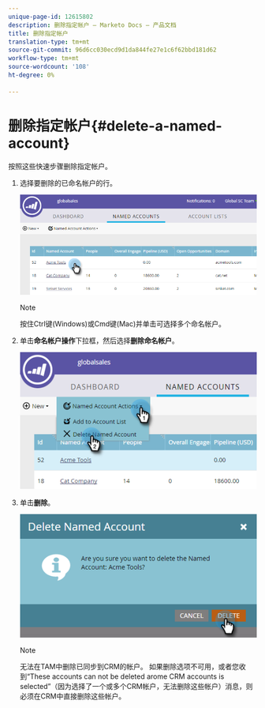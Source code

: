 ```yaml
---
unique-page-id: 12615802
description: 删除指定帐户 — Marketo Docs — 产品文档
title: 删除指定帐户
translation-type: tm+mt
source-git-commit: 96d6cc030ecd9d1da844fe27e1c6f62bbd181d62
workflow-type: tm+mt
source-wordcount: '108'
ht-degree: 0%

---
```



# 删除指定帐户{#delete-a-named-account}

按照这些快速步骤删除指定帐户。

1. 选择要删除的已命名帐户的行。

   ![](assets/seven-1.png)

   >[!NOTE]
   >
   >按住Ctrl键(Windows)或Cmd键(Mac)并单击可选择多个命名帐户。

1. 单击&#x200B;**命名帐户操作**&#x200B;下拉框，然后选择&#x200B;**删除命名帐户**。

   ![](assets/eight-1.png)

1. 单击&#x200B;**删除**。

   ![](assets/nine-1.png)

   >[!NOTE]
   >
   >无法在TAM中删除已同步到CRM的帐户。 如果删除选项不可用，或者您收到“These accounts can not be deleted arome CRM accounts is selected”（因为选择了一个或多个CRM帐户，无法删除这些帐户）消息，则必须在CRM中直接删除这些帐户。
